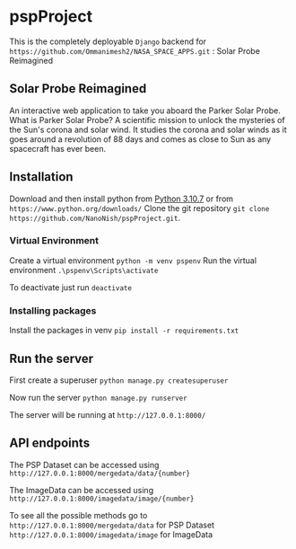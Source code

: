 # pspProject

This is the completely deployable `Django` backend for `https://github.com/Ommanimesh2/NASA_SPACE_APPS.git` : Solar Probe Reimagined

## Solar Probe Reimagined

An interactive web application to take you aboard the Parker Solar Probe. What is Parker Solar Probe? 
A scientific mission to unlock the mysteries of the Sun's corona and solar wind. It studies the corona and 
solar winds as it goes around a revolution of 88 days and comes as close to Sun as any spacecraft has ever been.

## Installation

Download and then install python from [Python 3.10.7](https://www.python.org/ftp/python/3.10.7/python-3.10.7-amd64.exe) or from `https://www.python.org/downloads/`
Clone the git repository `git clone https://github.com/NanoNish/pspProject.git`.

### Virtual Environment

Create a virtual environment `python -m venv pspenv`
Run the virtual environment `.\pspenv\Scripts\activate`

To deactivate just run `deactivate`

### Installing packages

Install the packages in venv
`pip install -r requirements.txt`

## Run the server

First create a superuser
`python manage.py createsuperuser`

Now run the server
`python manage.py runserver`

The server will be running at `http://127.0.0.1:8000/`

## API endpoints

The PSP Dataset can be accessed using 
`http://127.0.0.1:8000/mergedata/data/{number}`

The ImageData can be accessed using
`http://127.0.0.1:8000/imagedata/image/{number}`

To see all the possible methods go to
`http://127.0.0.1:8000/mergedata/data` for PSP Dataset
`http://127.0.0.1:8000/imagedata/image` for ImageData

